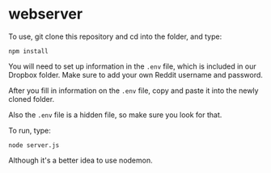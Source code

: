 # webserver

To use, git clone this repository and cd into the folder, and type:
```
npm install
```
You will need to set up information in the `.env` file, which is included in our Dropbox folder. Make sure to add your own Reddit username and password.

After you fill in information on the `.env` file, copy and paste it into the newly cloned folder.

Also the `.env` file is a hidden file, so make sure you look for that.

To run, type:
```
node server.js
```
Although it's a better idea to use nodemon.